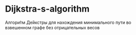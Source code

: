 # Dijkstra-s-algorithm
Алгори́тм Де́йкстры для нахождения минимального пути во взвешенном графе без отрицательных весов
